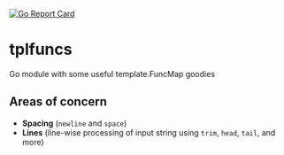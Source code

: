 [![Go Report Card](https://goreportcard.com/badge/github.com/jojomi/tplfuncs)](https://goreportcard.com/report/github.com/jojomi/tplfuncs)

# tplfuncs
Go module with some useful template.FuncMap goodies


## Areas of concern

* **Spacing** (`newline` and `space`)
* **Lines** (line-wise processing of input string using `trim`, `head`, `tail`, and more)
